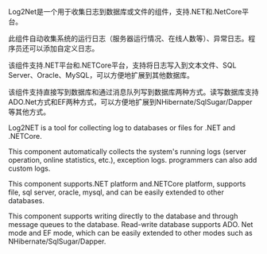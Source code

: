Log2Net是一个用于收集日志到数据库或文件的组件，支持.NET和.NetCore平台。

此组件自动收集系统的运行日志（服务器运行情况、在线人数等）、异常日志。程序员还可以添加自定义日志。

该组件支持.NET平台和.NETCore平台，支持将日志写入到文本文件、SQL Server、Oracle、MySQL，可以方便地扩展到其他数据库。

该组件支持直接写到数据库和通过消息队列写到数据库两种方式。读写数据库支持ADO.Net方式和EF两种方式，可以方便地扩展到NHibernate/SqlSugar/Dapper等其他方式。

Log2NET is a tool for collecting log to databases or files for .NET and .NETCore.

This component automatically collects the system's running logs (server operation, online statistics, etc.), exception logs. programmers can also add custom logs.

This component supports.NET platform and.NETCore platform, supports file, sql server, oracle, mysql, and can be easily extended to other databases.

This component supports writing directly to the database and through message queues to the database. Read-write database supports ADO. Net mode and EF mode, which can be easily extended to other modes such as NHibernate/SqlSugar/Dapper.
